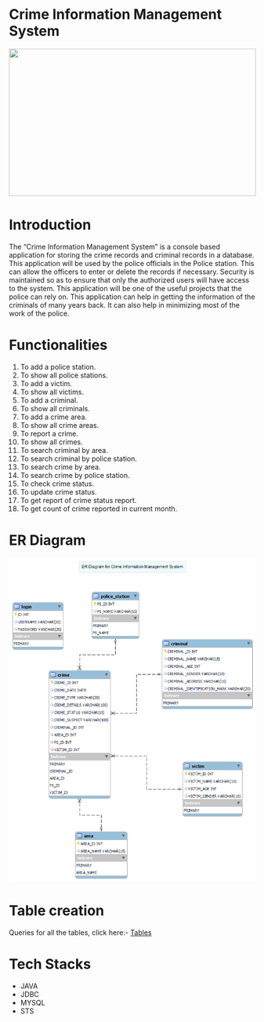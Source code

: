 # Crime Information Management System
<img src="https://images.projectsgeek.com/2016/01/Crime-Investigation-Management-System.jpg" width=100% height=300px/>

# Introduction
<p>
The “Crime Information Management System” is a console based application for storing the crime records and criminal records in a database. This application will be used by the police officials in the Police station. This can allow the officers to enter or delete the records if necessary. Security is maintained so as to ensure that only the authorized users will have access to the system. This application will be one of the useful projects that the police can rely on. This application can help in getting the information of the criminals of many years back. It can also help in minimizing most of the work of the police. 

# Functionalities

1. To add a police station.
2. To show all police stations.
3. To add a victim.
4. To show all victims.
5. To add a criminal.
6. To show all criminals.
7. To add a crime area.
8. To show all crime areas.
9. To report a crime.
10. To show all crimes.
11. To search criminal by area.
12. To search criminal by police station.
13. To search crime by area.
14. To search crime by police station.
15. To check crime status.
16. To update crime status.
17. To get report of crime status report.
18. To get count of crime reported in current month.

# ER Diagram
<img src="https://github.com/mukta112/cluttered-teaching-2726/blob/main/CIMS.png" />

# Table creation
Queries for all the tables, click here:- <a href="https://github.com/mukta112/cluttered-teaching-2726/blob/main/sql/create_table.txt"> Tables </a>

# Tech Stacks
* JAVA
* JDBC
* MYSQL
* STS

